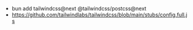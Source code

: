 - bun add tailwindcss@next @tailwindcss/postcss@next
- https://github.com/tailwindlabs/tailwindcss/blob/main/stubs/config.full.js
